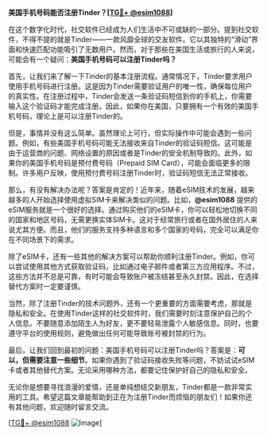 **美国手机号码能否注册Tinder？[[TG💪+ @esim1088](https://t.me/s/esim1088)]**

在这个数字化时代，社交软件已经成为人们生活中不可或缺的一部分。提到社交软件，不得不提的就是Tinder——一款风靡全球的交友软件。它以其独特的“滑动”界面和快速匹配功能吸引了无数用户。然而，对于那些在美国生活或旅行的人来说，可能会有一个疑问：**美国手机号码可以注册Tinder吗？**

首先，让我们来了解一下Tinder的基本注册流程。通常情况下，Tinder要求用户使用手机号码进行注册。这是因为Tinder需要验证用户的唯一性，确保每位用户的真实性。在注册过程中，Tinder会发送一条验证码短信到你的手机上，你需要输入这个验证码才能完成注册。因此，如果你在美国，只要拥有一个有效的美国手机号码，理论上是可以注册Tinder的。

但是，事情并没有这么简单。虽然理论上可行，但实际操作中可能会遇到一些问题。例如，有些美国手机号码可能无法接收来自Tinder的验证码短信。这可能是由于运营商的问题、网络设置的原因或者是Tinder的安全机制导致的。此外，如果你的美国手机号码是预付费号码（Prepaid SIM Card），可能会面临更多的限制。许多用户反映，使用预付费号码注册Tinder时，验证码短信无法正常接收。

那么，有没有解决办法呢？答案是肯定的！近年来，随着eSIM技术的发展，越来越多的人开始选择使用虚拟SIM卡来解决类似的问题。比如，**@esim1088** 提供的eSIM服务就是一个很好的选择。通过购买他们的eSIM卡，你可以轻松地切换不同的国家和地区号码，无需更换实体SIM卡。这对于经常旅行或者在国外居住的人来说尤其方便。而且，他们的服务支持多种语言和多个国家的号码，完全可以满足你在不同场景下的需求。

除了eSIM卡，还有一些其他的解决方案可以帮助你顺利注册Tinder。例如，你可以尝试使用其他方式获取验证码，比如通过电子邮件或者第三方应用程序。不过，这些方法并不总是可靠，有时可能会导致账户被冻结甚至永久封禁。因此，在选择替代方案时一定要谨慎。

当然，除了注册Tinder的技术问题外，还有一个更重要的方面需要考虑，那就是隐私和安全。在使用Tinder这样的社交软件时，我们需要时刻注意保护自己的个人信息。不要随意添加陌生人为好友，更不要轻易泄露个人敏感信息。同时，也要遵守平台的使用规则，避免做出任何可能导致账号被封禁的行为。

最后，让我们回到最初的问题：美国手机号码可以注册Tinder吗？答案是：**可以，但需要注意一些细节**。如果你遇到了验证码接收失败等问题，不妨试试eSIM卡或者其他替代方案。无论采用哪种方法，都要记住保护好自己的隐私和安全。

无论你是想要寻找浪漫的爱情，还是单纯想结交新朋友，Tinder都是一款非常实用的工具。希望这篇文章能帮助到正在为注册Tinder而烦恼的朋友们！如果你还有其他问题，欢迎随时留言交流。

[[TG💪+ @esim1088](https://t.me/s/esim1088) ![Image](https://i.postimg.cc/4NQfJmqS/Snipaste-2025-05-13-00-14-12.png)]